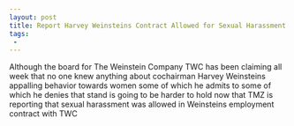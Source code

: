 ```yaml
---
layout: post
title: Report Harvey Weinsteins Contract Allowed for Sexual Harassment
tags:
 -
---
```

Although the board for The Weinstein Company TWC has been claiming all week that no one knew anything about cochairman Harvey Weinsteins appalling behavior towards women some of which he admits to some of which he denies that stand is going to be harder to hold now that TMZ is reporting that sexual harassment was allowed in Weinsteins employment contract with TWC
